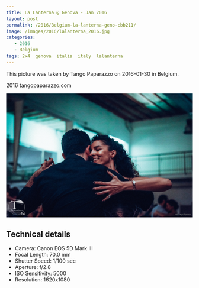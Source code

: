 ```yaml
---
title: La Lanterna @ Genova - Jan 2016
layout: post
permalink: /2016/Belgium-la-lanterna-geno-cbb211/
image: /images/2016/lalanterna_2016.jpg
categories:
   - 2016
   - Belgium
tags: 2x4  genova  italia  italy  lalanterna
---
```

   
This picture was taken by Tango Paparazzo on 2016-01-30 in Belgium.

2016 tangopaparazzo.com

![La Lanterna @ Genova - Jan 2016](/images/2016/lalanterna_2016.jpg)

## Technical details
* <i class="fa-solid fa-camera"></i> Camera: Canon EOS 5D Mark III
* <i class="fa-solid fa-square-caret-left"></i> Focal Length: 70.0 mm
* <i class="fa-solid fa-stopwatch"></i> Shutter Speed: 1/100 sec
* <i class="fa-solid fa-circle-dot"></i> Aperture: f/2.8
* <i class="fa-solid fa-lightbulb"></i> ISO Sensitivity: 5000
* <i class="fa-solid fa-square-full"></i> Resolution: 1620x1080
